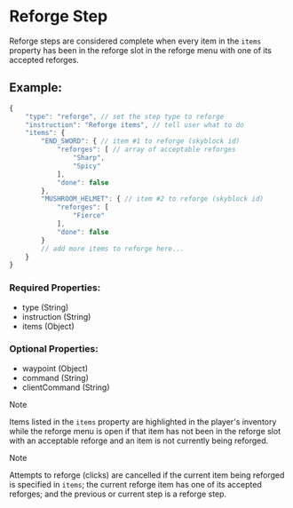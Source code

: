# Reforge Step
Reforge steps are considered complete when every item in the ``items`` property has been in the reforge slot in the reforge menu with one of its accepted reforges.

## Example:
```js
{
    "type": "reforge", // set the step type to reforge
    "instruction": "Reforge items", // tell user what to do
    "items": {
        "END_SWORD": { // item #1 to reforge (skyblock id)
            "reforges": [ // array of acceptable reforges
                "Sharp",
                "Spicy"
            ],
            "done": false
        },
        "MUSHROOM_HELMET": { // item #2 to reforge (skyblock id)
            "reforges": [
                "Fierce"
            ],
            "done": false
        }
        // add more items to reforge here...
    }
}
```
### Required Properties:
- type (String)
- instruction (String)
- items (Object)

### Optional Properties:
- waypoint (Object)
- command (String)
- clientCommand (String)

> [!NOTE]
> Items listed in the ``items`` property are highlighted in the player's inventory while the reforge menu is open if that item has not been in the reforge slot with an acceptable reforge and an item is not currently being reforged.

> [!NOTE]
> Attempts to reforge (clicks) are cancelled if the current item being reforged is specified in ``items``; the current reforge item has one of its accepted reforges; and the previous or current step is a reforge step.
